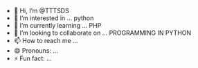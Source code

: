 - 👋 Hi, I’m @TTTSDS
- 👀 I’m interested in ... python
- 🌱 I’m currently learning ... PHP
- 💞️ I’m looking to collaborate on ... PROGRAMMING IN PYTHON
- 📫 How to reach me ...
- 😄 Pronouns: ...
- ⚡ Fun fact: ...

<!---
TTTSDS/TTTSDS is a ✨ special ✨ repository because its `README.md` (this file) appears on your GitHub profile.
You can click the Preview link to take a look at your changes.
--->
